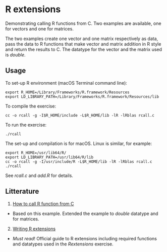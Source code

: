 # R extensions
Demonstrating calling R functions from C. Two examples are available,
one for vectors and one for matrices.

The two examples create one vector and one matrix respectively as data, 
pass the data to R functions that make vector and matrix addition 
in R style and return the results to C. The datatype for the vector 
and the matrix used is *double*.

## Usage

To set-up R environment (macOS Terminal command line):

	export R_HOME=/Library/Frameworks/R.framework/Resources
	export LD_LIBRARY_PATH=/Library/Frameworks/R.framework/Resources/lib
	
To compile the exercise:

	cc -o rcall -g -I$R_HOME/include -L$R_HOME/lib -lR -lRblas rcall.c
	
To run the exercise:
	
	./rcall

The set-up and compilation is for macOS. Linux is similar, for example:

	export R_HOME=/usr/lib64/R/
	export LD_LIBRARY_PATH=/usr/lib64/R/lib
 	cc -o rcall -g -I/usr/include/R -L$R_HOME/lib -lR -lRblas rcall.c
	./rcall

See *rcall.c* and *add.R* for details.
## Litterature

1. [How to call R function from C]( https://pabercrombie.com/wordpress/2014/05/how-to-call-an-r-function-from-c/)
  - Based on this example. Extended the example to *double* datatype and for matrices.
  
2. [Writing R extensions](https://cran.r-project.org/doc/manuals/R-exts.html#Handling-R-objects-in-C)
  - *Must read*! Official guide to R extensions including required 
    functions and  datatypes used in the *Rextensions* exercise.
